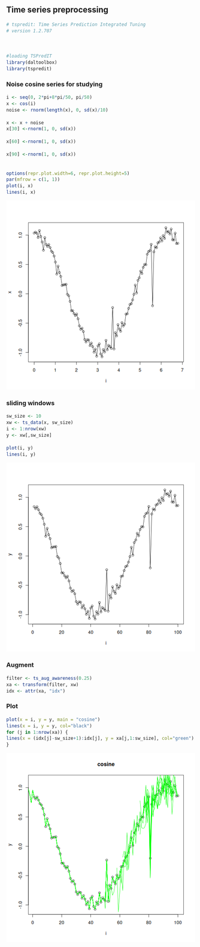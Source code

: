 ## Time series preprocessing


``` r
# tspredit: Time Series Prediction Integrated Tuning
# version 1.2.707



#loading TSPredIT
library(daltoolbox) 
library(tspredit) 
```

### Noise cosine series for studying


``` r
i <- seq(0, 2*pi+8*pi/50, pi/50)
x <- cos(i)
noise <- rnorm(length(x), 0, sd(x)/10)

x <- x + noise
x[30] <-rnorm(1, 0, sd(x))

x[60] <-rnorm(1, 0, sd(x))

x[90] <-rnorm(1, 0, sd(x))


options(repr.plot.width=6, repr.plot.height=5)  
par(mfrow = c(1, 1))
plot(i, x)
lines(i, x)
```

![plot of chunk unnamed-chunk-2](fig/ts_aug_awareness/unnamed-chunk-2-1.png)

### sliding windows


``` r
sw_size <- 10
xw <- ts_data(x, sw_size)
i <- 1:nrow(xw)
y <- xw[,sw_size]

plot(i, y)
lines(i, y)
```

![plot of chunk unnamed-chunk-3](fig/ts_aug_awareness/unnamed-chunk-3-1.png)

### Augment


``` r
filter <- ts_aug_awareness(0.25)
xa <- transform(filter, xw)
idx <- attr(xa, "idx")
```

### Plot


``` r
plot(x = i, y = y, main = "cosine")
lines(x = i, y = y, col="black")
for (j in 1:nrow(xa)) {
lines(x = (idx[j]-sw_size+1):idx[j], y = xa[j,1:sw_size], col="green")
}
```

![plot of chunk unnamed-chunk-5](fig/ts_aug_awareness/unnamed-chunk-5-1.png)

